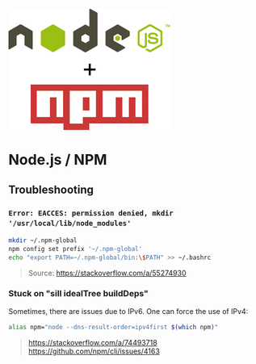 ![](assets/nodejs-npm.png)

# Node.js / NPM

## Troubleshooting

### `Error: EACCES: permission denied, mkdir '/usr/local/lib/node_modules'`

```bash
mkdir ~/.npm-global
npm config set prefix '~/.npm-global'
echo "export PATH=~/.npm-global/bin:\$PATH" >> ~/.bashrc
```
> Source: https://stackoverflow.com/a/55274930

### Stuck on "sill idealTree buildDeps"

Sometimes, there are issues due to IPv6. One can force the use of IPv4:

```bash
alias npm="node --dns-result-order=ipv4first $(which npm)"
```

> https://stackoverflow.com/a/74493718
> https://github.com/npm/cli/issues/4163
